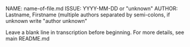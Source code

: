NAME: name-of-file.md
ISSUE: YYYY-MM-DD or "unknown"
AUTHOR:  Lastname, Firstname (multiple authors separated by semi-colons, if unknown write "author unknown"

Leave a blank line in transcription before beginning.  For more details, see main README.md
